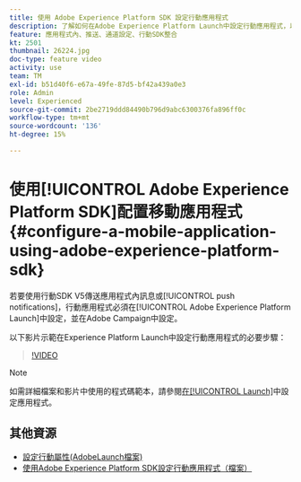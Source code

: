 ```yaml
---
title: 使用 Adobe Experience Platform SDK 設定行動應用程式
description: 了解如何在Adobe Experience Platform Launch中設定行動應用程式，以及如何在Adobe Campaign中進行設定。
feature: 應用程式內、推送、通道設定、行動SDK整合
kt: 2501
thumbnail: 26224.jpg
doc-type: feature video
activity: use
team: TM
exl-id: b51d40f6-e67a-49fe-87d5-bf42a439a0e3
role: Admin
level: Experienced
source-git-commit: 2be2719ddd84490b796d9abc6300376fa896ff0c
workflow-type: tm+mt
source-wordcount: '136'
ht-degree: 15%

---
```


# 使用[!UICONTROL Adobe Experience Platform SDK]配置移動應用程式 {#configure-a-mobile-application-using-adobe-experience-platform-sdk}

若要使用行動SDK V5傳送應用程式內訊息或[!UICONTROL push notifications]，行動應用程式必須在[!UICONTROL Adobe Experience Platform Launch]中設定，並在Adobe Campaign中設定。

以下影片示範在Experience Platform Launch中設定行動應用程式的必要步驟：

>[!VIDEO](https://video.tv.adobe.com/v/26224?quality=12)

>[!NOTE]
>
>如需詳細檔案和影片中使用的程式碼範本，請參閱[在[!UICONTROL Launch]](https://helpx.adobe.com/campaign/kb/configuring-app-sdk.html#ConfiguringyourapplicationinLaunch)中設定應用程式。

## 其他資源

* [設定行動屬性(AdobeLaunch檔案)](https://aep-sdks.gitbook.io/docs/getting-started/create-a-mobile-property)
* [使用Adobe Experience Platform SDK設定行動應用程式（檔案）](https://helpx.adobe.com/campaign/kb/configuring-app-sdk.html)

